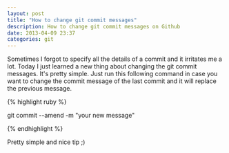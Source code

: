 ```yaml
---
layout: post
title: "How to change git commit messages"
description: How to change git commit messages on Github
date: 2013-04-09 23:37
categories: git
---
```


Sometimes I forgot to specify all the details of a commit and it irritates me a lot. Today I just learned a new thing about changing the git commit messages. It's pretty simple. Just run this following command in case you want to change the commit message of the last commit and it will replace the previous message.

{% highlight ruby %}

git commit --amend -m "your new message"

{% endhighlight %}

Pretty simple and nice tip ;)
